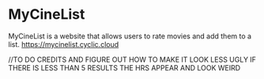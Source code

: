 # MyCineList
MyCineList is a website that allows users to rate movies and add them to a list.
https://mycinelist.cyclic.cloud

//TO DO
CREDITS AND FIGURE OUT HOW TO MAKE IT LOOK LESS UGLY
IF THERE IS LESS THAN 5 RESULTS THE HRS APPEAR AND LOOK WEIRD
